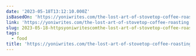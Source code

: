 ```yaml
---
date: '2023-05-18T13:12:10.000Z'
isBasedOn: 'https://yoniwrites.com/the-lost-art-of-stovetop-coffee-roasting'
link: 'https://yoniwrites.com/the-lost-art-of-stovetop-coffee-roasting'
slug: 2023-05-18-httpsyoniwritescomthe-lost-art-of-stovetop-coffee-roasting
tags:
  - food
title: 'https://yoniwrites.com/the-lost-art-of-stovetop-coffee-roasting'
---
```


